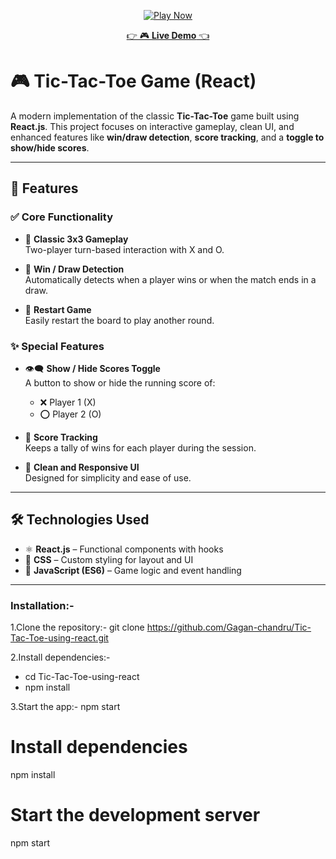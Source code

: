 <p align="center">
  <a href="https://your-game-link.com" target="_blank">
    <img src="https://img.shields.io/badge/🎮%20Click%20Here%20to%20Play-blueviolet?style=for-the-badge&logo=github&logoColor=white" alt="Play Now">
  </a>
</p>

<p align="center">
  <a href="https://your-demo-link.com" target="_blank">👉 🎮 <b>Live Demo</b> 👈</a>
</p>

# 🎮 Tic-Tac-Toe Game (React)

A modern implementation of the classic **Tic-Tac-Toe** game built using **React.js**. This project focuses on interactive gameplay, clean UI, and enhanced features like **win/draw detection**, **score tracking**, and a **toggle to show/hide scores**.

---

## 🚀 Features

### ✅ Core Functionality

- 🧩 **Classic 3x3 Gameplay**  
  Two-player turn-based interaction with X and O.

- 🧠 **Win / Draw Detection**  
  Automatically detects when a player wins or when the match ends in a draw.

- 🔄 **Restart Game**  
  Easily restart the board to play another round.

### ✨ Special Features

- 👁️‍🗨️ **Show / Hide Scores Toggle**  
  A button to show or hide the running score of:
  - ❌ Player 1 (X)
  - ⭕ Player 2 (O)

- 🧮 **Score Tracking**  
  Keeps a tally of wins for each player during the session.

- 💅 **Clean and Responsive UI**  
  Designed for simplicity and ease of use. 

---

## 🛠️ Technologies Used

- ⚛️ **React.js** – Functional components with hooks  
- 🎨 **CSS** – Custom styling for layout and UI  
- 🧠 **JavaScript (ES6)** – Game logic and event handling

---

### Installation:-

1.Clone the repository:-
git clone https://github.com/Gagan-chandru/Tic-Tac-Toe-using-react.git

2.Install dependencies:-
- cd Tic-Tac-Toe-using-react
- npm install

3.Start the app:-
npm start

# Install dependencies
npm install

# Start the development server
npm start

